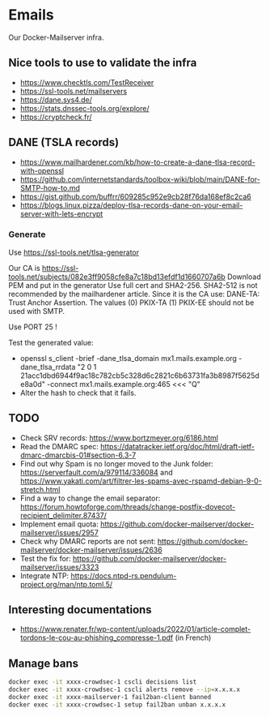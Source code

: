 # Emails

Our Docker-Mailserver infra.

## Nice tools to use to validate the infra

- https://www.checktls.com/TestReceiver
- https://ssl-tools.net/mailservers
- https://dane.sys4.de/
- https://stats.dnssec-tools.org/explore/
- https://cryptcheck.fr/

## DANE (TSLA records)

- https://www.mailhardener.com/kb/how-to-create-a-dane-tlsa-record-with-openssl
- https://github.com/internetstandards/toolbox-wiki/blob/main/DANE-for-SMTP-how-to.md
- https://gist.github.com/buffrr/609285c952e9cb28f76da168ef8c2ca6
- https://blogs.linux.pizza/deploy-tlsa-records-dane-on-your-email-server-with-lets-encrypt

### Generate

Use https://ssl-tools.net/tlsa-generator

Our CA is https://ssl-tools.net/subjects/082e3ff9058cfe8a7c18bd13efdf1d1660707a6b
Download PEM and put in the generator
Use full cert and SHA2-256.
SHA2-512 is not recommended by the mailhardener article.
Since it is the CA use: DANE-TA: Trust Anchor Assertion.
The values (0) PKIX-TA (1) PKIX-EE should not be used with SMTP.

Use PORT 25 !

Test the generated value:

- openssl s_client -brief -dane_tlsa_domain mx1.mails.example.org -dane_tlsa_rrdata "2 0 1 21acc1dbd6944f9ac18c782cb5c328d6c2821c6b63731fa3b8987f5625de8a0d" -connect mx1.mails.example.org:465 <<< "Q"
- Alter the hash to check that it fails.

## TODO

- Check SRV records: https://www.bortzmeyer.org/6186.html
- Read the DMARC spec: https://datatracker.ietf.org/doc/html/draft-ietf-dmarc-dmarcbis-01#section-6.3-7
- Find out why Spam is no longer moved to the Junk folder: https://serverfault.com/a/979114/336084 and https://www.yakati.com/art/filtrer-les-spams-avec-rspamd-debian-9-0-stretch.html
- Find a way to change the email separator: https://forum.howtoforge.com/threads/change-postfix-dovecot-recipient_delimiter.87437/
- Implement email quota: https://github.com/docker-mailserver/docker-mailserver/issues/2957
- Check why DMARC reports are not sent: https://github.com/docker-mailserver/docker-mailserver/issues/2636
- Test the fix for: https://github.com/docker-mailserver/docker-mailserver/issues/3323
- Integrate NTP: https://docs.ntpd-rs.pendulum-project.org/man/ntp.toml.5/

## Interesting documentations

- https://www.renater.fr/wp-content/uploads/2022/01/article-complet-tordons-le-cou-au-phishing_compresse-1.pdf (in French)

## Manage bans

```sh
docker exec -it xxxx-crowdsec-1 cscli decisions list
docker exec -it xxxx-crowdsec-1 cscli alerts remove --ip=x.x.x.x
docker exec -it xxxx-mailserver-1 fail2ban-client banned
docker exec -it xxxx-crowdsec-1 setup fail2ban unban x.x.x.x
```
